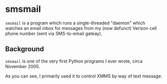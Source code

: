 smsmail
=======

`smsmail` is a program which runs a single-threaded "daemon" which watches
an email inbox for messages from my (now defunct) Verizon cell phone 
number (sent via SMS-to-email gateay).

## Background

`smsmail` is one of the very first Python programs I ever wrote, circa November 2005.

As you can see, I primarily used it to control XMMS by way of text message.
